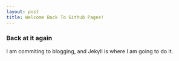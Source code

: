 ```yaml
---
layout: post
title: Welcome Back To Github Pages!
---
```


### Back at it again

I am commiting to blogging, and Jekyll is where I am going to do it.